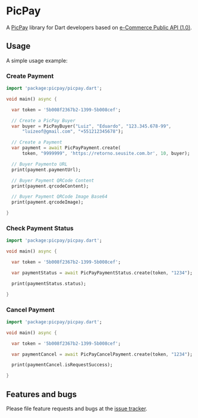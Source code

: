 # PicPay

A [PicPay](https://picpay.com/) library for Dart developers based on [e-Commerce Public API (1.0)](https://ecommerce.picpay.com/doc/).

## Usage

A simple usage example:

### Create Payment

```dart
import 'package:picpay/picpay.dart';

void main() async {

  var token = '5b008f2367b2-1399-5b008cef';

  // Create a PicPay Buyer
  var buyer = PicPayBuyer("Luiz", "Eduardo", "123.345.678-99",
      "luizeof@gmail.com", "+551212345678");

  // Create a Payment
  var payment = await PicPayPayment.create(
      token, "9999999", 'https://retorno.seusite.com.br', 10, buyer);

  // Buyer Paymento URL
  print(payment.paymentUrl);

  // Buyer Payment QRCode Content
  print(payment.qrcodeContent);

  // Buyer Payment QRCode Image Base64
  print(payment.qrcodeImage);

}
```

### Check Payment Status

```dart
import 'package:picpay/picpay.dart';

void main() async {

  var token = '5b008f2367b2-1399-5b008cef';

  var paymentStatus = await PicPayPaymentStatus.create(token, "1234");

  print(paymentStatus.status);

}
```

### Cancel Payment

```dart
import 'package:picpay/picpay.dart';

void main() async {

  var token = '5b008f2367b2-1399-5b008cef';

  var paymentCancel = await PicPayCancelPayment.create(token, "1234");

  print(paymentCancel.isRequestSuccess);

}
```

## Features and bugs

Please file feature requests and bugs at the [issue tracker][tracker].

[tracker]: https://github.com/stackingwidgets/picpay-dart/issues
